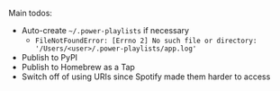 Main todos:
- Auto-create `~/.power-playlists` if necessary
  - `FileNotFoundError: [Errno 2] No such file or directory: '/Users/<user>/.power-playlists/app.log'`
- Publish to PyPI
- Publish to Homebrew as a Tap
- Switch off of using URIs since Spotify made them harder to access
